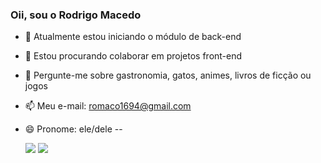 ### Oii, sou o Rodrigo Macedo


- 🌱 Atualmente estou iniciando o módulo de back-end
- 👯 Estou procurando colaborar em projetos front-end
- 💬 Pergunte-me sobre gastronomia, gatos, animes, livros de ficção ou jogos
- 📫 Meu e-mail: romaco1694@gmail.com
- 😄 Pronome: ele/dele
--

  <div>  
  <a href = "roMACO1694@gmail.com"><img src="https://img.shields.io/badge/-Gmail-%23333?style=for-the-badge&logo=gmail&logoColor=white" target="_blank"></a>
  <a href="https://www.linkedin.com/in/macedo-rodrigo/" target="_blank"><img src="https://img.shields.io/badge/-LinkedIn-%230077B5?style=for-the-badge&logo=linkedin&logoColor=white" target="_blank"></a> 
</div>
